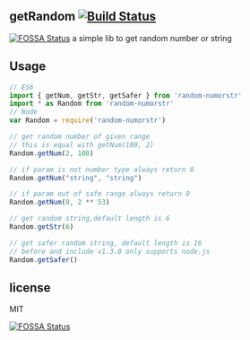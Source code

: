 ## getRandom [![Build Status](https://www.travis-ci.org/isLishude/get-random.svg?branch=master)](https://www.travis-ci.org/isLishude/get-random)
[![FOSSA Status](https://app.fossa.io/api/projects/git%2Bgithub.com%2FisLishude%2Fget-random.svg?type=shield)](https://app.fossa.io/projects/git%2Bgithub.com%2FisLishude%2Fget-random?ref=badge_shield)
a simple lib to get random number or string 

## Usage

```js
// ES6
import { getNum, getStr, getSafer } from 'random-numorstr'
import * as Random from 'random-numorstr'
// Node
var Random = require('random-numorstr')

// get random number of given range
// this is equal with getNum(100, 2)
Random.getNum(2, 100)

// if param is not number type always return 0
Random.getNum("string", "string")

// if param out of safe range always return 0
Random.getNum(0, 2 ** 53)

// get random string,default length is 6
Random.getStr(6)

// get safer random string, default length is 16
// before and include v1.3.0 only supports node.js
Random.getSafer()
```

## license
MIT

[![FOSSA Status](https://app.fossa.io/api/projects/git%2Bgithub.com%2FisLishude%2Fget-random.svg?type=large)](https://app.fossa.io/projects/git%2Bgithub.com%2FisLishude%2Fget-random?ref=badge_large)